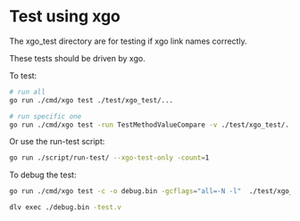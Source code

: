 # Test using xgo 
The xgo_test directory are for testing if xgo link names correctly.

These tests should be driven by xgo.

To test:
```sh
# run all
go run ./cmd/xgo test ./test/xgo_test/...

# run specific one
go run ./cmd/xgo test -run TestMethodValueCompare -v ./test/xgo_test/...
```

Or use the run-test script:
```sh
go run ./script/run-test/ --xgo-test-only -count=1
```


To debug the test:
```sh
go run ./cmd/xgo test -c -o debug.bin -gcflags="all=-N -l"  ./test/xgo_test/method_value_cmp

dlv exec ./debug.bin -test.v
```